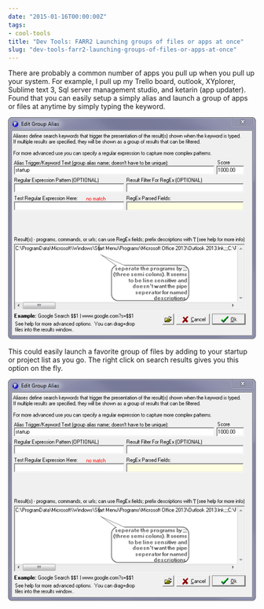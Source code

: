 ```yaml
---
date: "2015-01-16T00:00:00Z"
tags:
- cool-tools
title: "Dev Tools: FARR2 Launching groups of files or apps at once"
slug: "dev-tools-farr2-launching-groups-of-files-or-apps-at-once"
---
```


There are probably a common number of apps you pull up when you pull up your system. For example, I pull up my Trello board, outlook, XYplorer, Sublime text 3, Sql server management studio, and ketarin (app updater). Found that you can easily setup a simply alias and launch a group of apps or files at anytime by simply typing the keyword.

![create an alias dialogue](images/FARR2_1_Group_Launching_Edit_Group_Alias-2015-01-16_06_50_32_y1mbxg.png)

This could easily launch a favorite group of files by adding to your startup or project list as you go. The right click on search results gives you this option on the fly.

![add new entry via context menu on FARR2](images/FARR2_1_Group_Launching_Edit_Group_Alias-2015-01-16_06_50_32_y1mbxg.png)
